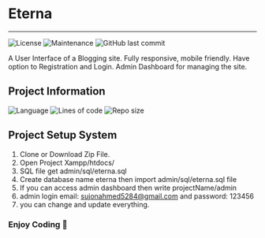 # Eterna
___
![License](https://img.shields.io/github/license/Sujon-Ahmed/Eterna)
![Maintenance](https://img.shields.io/maintenance/yes/2022)
![GitHub last commit](https://img.shields.io/github/last-commit/Sujon-Ahmed/Eterna)

A User Interface of a Blogging site. Fully responsive, mobile friendly. Have option to Registration and Login. Admin Dashboard for managing the site. 

## Project Information
![Language](https://img.shields.io/github/languages/count/Sujon-Ahmed/Eterna?style=flat-square)
![Lines of code](https://img.shields.io/tokei/lines/github/Sujon-Ahmed/Eterna?label=total%20lines%20of%20code&style=flat-square)
![Repo size](https://img.shields.io/github/repo-size/Sujon-Ahmed/Eterna?style=flat-square)

## Project Setup System
1. Clone or Download Zip File.
2. Open Project Xampp/htdocs/
3. SQL file get admin/sql/eterna.sql
4. Create database name eterna then import admin/sql/eterna.sql file
5. If you can access admin dashboard then write projectName/admin
6. admin login email: sujonahmed5284@gmail.com and password: 123456
7. you can change and update everything.

### Enjoy Coding 🙂
